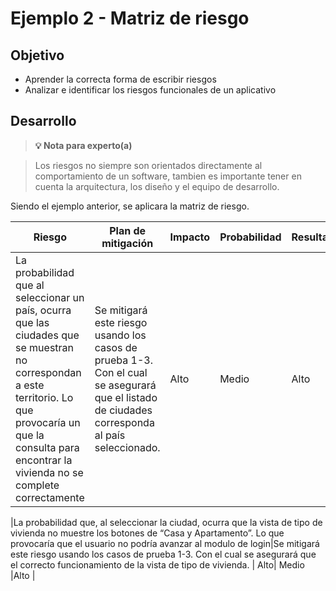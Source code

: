 # Ejemplo 2 - Matriz de riesgo

## Objetivo

* Aprender la correcta forma de escribir riesgos
* Analizar e identificar los riesgos funcionales de un aplicativo

## Desarrollo

>**💡 Nota para experto(a)**

> Los riesgos no siempre son orientados directamente al comportamiento de un software, tambien es importante tener en cuenta la arquitectura, los diseño y el equipo de desarrollo.

Siendo el ejemplo anterior, se aplicara la matriz de riesgo.


| Riesgo | Plan de mitigación | Impacto | Probabilidad | Resultado |
| --- | --- | --- | --- | --- |
|La probabilidad que al seleccionar un país, ocurra que las ciudades que se muestran no correspondan a este territorio. Lo que provocaría un que la consulta para encontrar la vivienda no se complete correctamente |Se mitigará este riesgo usando los casos de prueba 1-3. Con el cual se asegurará que el listado de ciudades corresponda al país seleccionado.  |  Alto| Medio |Alto  | 

|La probabilidad que, al seleccionar la ciudad, ocurra que la vista de tipo de vivienda no muestre los botones de “Casa y Apartamento”. Lo que provocaría que el usuario no podría avanzar al modulo de login|Se mitigará este riesgo usando los casos de prueba 1-3. Con el cual se asegurará que el correcto funcionamiento de la vista de tipo de vivienda. |  Alto| Medio |Alto  | 
